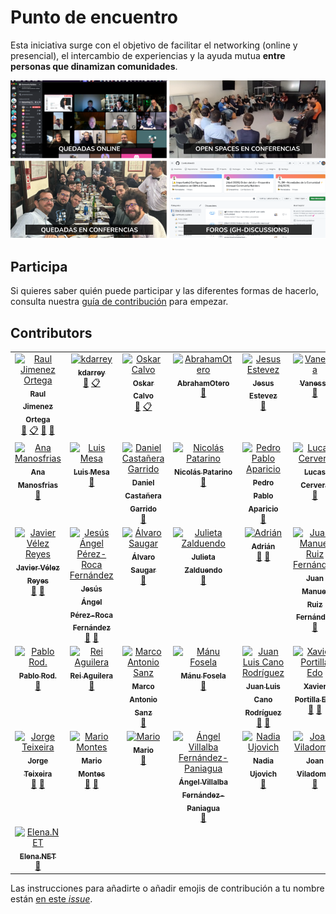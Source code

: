 # Punto de encuentro

Esta iniciativa surge con el objetivo de facilitar el networking (online y presencial), el intercambio de experiencias y la ayuda mutua **entre personas que dinamizan comunidades**.	

![](/images/Punto%20de%20encuentro%20-%20Community%20Builders.png?raw=true)

## Participa

Si quieres saber quién puede participar y las diferentes formas de hacerlo, consulta nuestra [guía de contribución](CONTRIBUTING.md) para empezar.

<!--
## Quiénes somos

Con el objetivo de que podamos conocernos, compartir experiencias y facilitar el networking: 
* Esta PPT -> [Listado de Community Builders](https://docs.google.com/presentation/d/1ResYtqrRDQIEJwsloYyW5NH1FRQJIwSqAJeuplY3bno/edit?usp=sharing) (*Actualmente sólo está accesible para personas que forman parte de la comunidad*)
  * Que incluye las grabaciones (de uso interno) de: [Charlamos con Community Builders](https://github.com/ComBuildersES/charlamos-con-community-builders)
* Hoja de cálculo con los [intereses por participantes](https://docs.google.com/spreadsheets/d/1iruVhaa6c_ZOShmJqpJ2gpNRVowOuCjlmOWKks1kR7I/edit?gid=0#gid=0)
-->

## Contributors

<!-- ALL-CONTRIBUTORS-LIST:START - Do not remove or modify this section -->
<!-- prettier-ignore-start -->
<!-- markdownlint-disable -->
<table>
  <tbody>
    <tr>
      <td align="center" valign="top" width="14.28%"><a href="https://www.rauljimenez.info"><img src="https://avatars.githubusercontent.com/u/826965?v=4?s=100" width="100px;" alt="Raul Jimenez Ortega"/><br /><sub><b>Raul Jimenez Ortega</b></sub></a><br /><a href="#doc-hhkaos" title="Documentation">📖</a> <a href="#eventOrganizing-hhkaos" title="Event Organizing">📋</a> <a href="#maintenance-hhkaos" title="Maintenance">🚧</a> <a href="#ideas-hhkaos" title="Ideas, Planning, & Feedback">🤔</a></td>
      <td align="center" valign="top" width="14.28%"><a href="https://github.com/kdarrey"><img src="https://avatars.githubusercontent.com/u/3646738?v=4?s=100" width="100px;" alt="kdarrey"/><br /><sub><b>kdarrey</b></sub></a><br /><a href="#ideas-kdarrey" title="Ideas, Planning, & Feedback">🤔</a> <a href="#eventOrganizing-kdarrey" title="Event Organizing">📋</a></td>
      <td align="center" valign="top" width="14.28%"><a href="https://github.com/oskarcalvo"><img src="https://avatars.githubusercontent.com/u/85880?v=4?s=100" width="100px;" alt="Oskar Calvo"/><br /><sub><b>Oskar Calvo</b></sub></a><br /><a href="#ideas-oskarcalvo" title="Ideas, Planning, & Feedback">🤔</a> <a href="#eventOrganizing-oskarcalvo" title="Event Organizing">📋</a></td>
      <td align="center" valign="top" width="14.28%"><a href="https://github.com/AbrahamOtero"><img src="https://avatars.githubusercontent.com/u/5107030?v=4?s=100" width="100px;" alt="AbrahamOtero"/><br /><sub><b>AbrahamOtero</b></sub></a><br /><a href="#ideas-AbrahamOtero" title="Ideas, Planning, & Feedback">🤔</a></td>
      <td align="center" valign="top" width="14.28%"><a href="http://jecaestevez.com"><img src="https://avatars.githubusercontent.com/u/1833176?v=4?s=100" width="100px;" alt="Jesus Estevez"/><br /><sub><b>Jesus Estevez</b></sub></a><br /><a href="#ideas-jecaestevez" title="Ideas, Planning, & Feedback">🤔</a></td>
      <td align="center" valign="top" width="14.28%"><a href="https://github.com/v4n3ss4ms"><img src="https://avatars.githubusercontent.com/u/6459533?v=4?s=100" width="100px;" alt="Vanessa"/><br /><sub><b>Vanessa</b></sub></a><br /><a href="#ideas-v4n3ss4ms" title="Ideas, Planning, & Feedback">🤔</a></td>
      <td align="center" valign="top" width="14.28%"><a href="https://github.com/ilopmar"><img src="https://avatars.githubusercontent.com/u/559192?v=4?s=100" width="100px;" alt="Iván López"/><br /><sub><b>Iván López</b></sub></a><br /><a href="#ideas-ilopmar" title="Ideas, Planning, & Feedback">🤔</a> <a href="#question-ilopmar" title="Answering Questions">💬</a></td>
    </tr>
    <tr>
      <td align="center" valign="top" width="14.28%"><a href="https://www.linkedin.com/in/anagilamor/"><img src="https://avatars.githubusercontent.com/u/10085811?v=4?s=100" width="100px;" alt="Ana Manosfrias"/><br /><sub><b>Ana Manosfrias</b></sub></a><br /><a href="#ideas-Manosfrias" title="Ideas, Planning, & Feedback">🤔</a></td>
      <td align="center" valign="top" width="14.28%"><a href="https://www.linkedin.com/in/mesa"><img src="https://avatars.githubusercontent.com/u/7116402?v=4?s=100" width="100px;" alt="Luis Mesa"/><br /><sub><b>Luis Mesa</b></sub></a><br /><a href="#ideas-luismesalas" title="Ideas, Planning, & Feedback">🤔</a></td>
      <td align="center" valign="top" width="14.28%"><a href="https://www.danielcastanera.com"><img src="https://avatars.githubusercontent.com/u/6005590?v=4?s=100" width="100px;" alt="Daniel Castañera Garrido"/><br /><sub><b>Daniel Castañera Garrido</b></sub></a><br /><a href="#ideas-guldoe" title="Ideas, Planning, & Feedback">🤔</a></td>
      <td align="center" valign="top" width="14.28%"><a href="https://github.com/npatarino"><img src="https://avatars.githubusercontent.com/u/209096?v=4?s=100" width="100px;" alt="Nicolás Patarino"/><br /><sub><b>Nicolás Patarino</b></sub></a><br /><a href="#ideas-npatarino" title="Ideas, Planning, & Feedback">🤔</a></td>
      <td align="center" valign="top" width="14.28%"><a href="https://aparicio.it"><img src="https://avatars.githubusercontent.com/u/74605730?v=4?s=100" width="100px;" alt="Pedro Pablo Aparicio"/><br /><sub><b>Pedro Pablo Aparicio</b></sub></a><br /><a href="#ideas-PeterPaulez" title="Ideas, Planning, & Feedback">🤔</a></td>
      <td align="center" valign="top" width="14.28%"><a href="https://lucascervera.com"><img src="https://avatars.githubusercontent.com/u/2197153?v=4?s=100" width="100px;" alt="Lucas Cervera"/><br /><sub><b>Lucas Cervera</b></sub></a><br /><a href="#ideas-lucascervera" title="Ideas, Planning, & Feedback">🤔</a></td>
      <td align="center" valign="top" width="14.28%"><a href="http://anabuigues.com"><img src="https://avatars.githubusercontent.com/u/592441?v=4?s=100" width="100px;" alt="Ana Buigues"/><br /><sub><b>Ana Buigues</b></sub></a><br /><a href="#ideas-anabuigues" title="Ideas, Planning, & Feedback">🤔</a></td>
    </tr>
    <tr>
      <td align="center" valign="top" width="14.28%"><a href="http://javiervelezreyes.com"><img src="https://avatars.githubusercontent.com/u/6446073?v=4?s=100" width="100px;" alt="Javier Vélez Reyes"/><br /><sub><b>Javier Vélez Reyes</b></sub></a><br /><a href="#ideas-javiervelezreyes" title="Ideas, Planning, & Feedback">🤔</a> <a href="#question-javiervelezreyes" title="Answering Questions">💬</a></td>
      <td align="center" valign="top" width="14.28%"><a href="https://yisus82.github.io/"><img src="https://avatars.githubusercontent.com/u/7774855?v=4?s=100" width="100px;" alt="Jesús Ángel Pérez-Roca Fernández"/><br /><sub><b>Jesús Ángel Pérez-Roca Fernández</b></sub></a><br /><a href="#ideas-yisus82" title="Ideas, Planning, & Feedback">🤔</a> <a href="#question-yisus82" title="Answering Questions">💬</a></td>
      <td align="center" valign="top" width="14.28%"><a href="https://github.com/alvarosaugar"><img src="https://avatars.githubusercontent.com/u/37780691?v=4?s=100" width="100px;" alt="Álvaro Saugar"/><br /><sub><b>Álvaro Saugar</b></sub></a><br /><a href="#ideas-alvarosaugar" title="Ideas, Planning, & Feedback">🤔</a></td>
      <td align="center" valign="top" width="14.28%"><a href="https://www.mytechplan.com/"><img src="https://avatars.githubusercontent.com/u/98886279?v=4?s=100" width="100px;" alt="Julieta Zalduendo"/><br /><sub><b>Julieta Zalduendo</b></sub></a><br /><a href="#ideas-julietazalduendo" title="Ideas, Planning, & Feedback">🤔</a></td>
      <td align="center" valign="top" width="14.28%"><a href="https://github.com/aguadotzn"><img src="https://avatars.githubusercontent.com/u/22575055?v=4?s=100" width="100px;" alt="Adrián"/><br /><sub><b>Adrián</b></sub></a><br /><a href="#ideas-aguadotzn" title="Ideas, Planning, & Feedback">🤔</a> <a href="#question-aguadotzn" title="Answering Questions">💬</a></td>
      <td align="center" valign="top" width="14.28%"><a href="https://linktr.ee/neovasili"><img src="https://avatars.githubusercontent.com/u/6529592?v=4?s=100" width="100px;" alt="Juan Manuel Ruiz Fernández"/><br /><sub><b>Juan Manuel Ruiz Fernández</b></sub></a><br /><a href="#ideas-NeoVasili" title="Ideas, Planning, & Feedback">🤔</a></td>
      <td align="center" valign="top" width="14.28%"><a href="https://github.com/eun-plata"><img src="https://avatars.githubusercontent.com/u/25737523?v=4?s=100" width="100px;" alt="Eun Young Cho (Plata)"/><br /><sub><b>Eun Young Cho (Plata)</b></sub></a><br /><a href="#ideas-eun-plata" title="Ideas, Planning, & Feedback">🤔</a></td>
    </tr>
    <tr>
      <td align="center" valign="top" width="14.28%"><a href="http://amorodio.es"><img src="https://avatars.githubusercontent.com/u/1371816?v=4?s=100" width="100px;" alt="Pablo Rod."/><br /><sub><b>Pablo Rod.</b></sub></a><br /><a href="#ideas-yondemon" title="Ideas, Planning, & Feedback">🤔</a></td>
      <td align="center" valign="top" width="14.28%"><a href="http://reiaguilera.com"><img src="https://avatars.githubusercontent.com/u/186906?v=4?s=100" width="100px;" alt="Rei Aguilera"/><br /><sub><b>Rei Aguilera</b></sub></a><br /><a href="#ideas-reiaguilera" title="Ideas, Planning, & Feedback">🤔</a></td>
      <td align="center" valign="top" width="14.28%"><a href="http://www.cloudsystems.es"><img src="https://avatars.githubusercontent.com/u/1887554?v=4?s=100" width="100px;" alt="Marco Antonio Sanz"/><br /><sub><b>Marco Antonio Sanz</b></sub></a><br /><a href="#ideas-marantonio82" title="Ideas, Planning, & Feedback">🤔</a></td>
      <td align="center" valign="top" width="14.28%"><a href="https://manufosela.es"><img src="https://avatars.githubusercontent.com/u/1101670?v=4?s=100" width="100px;" alt="Mánu Fosela"/><br /><sub><b>Mánu Fosela</b></sub></a><br /><a href="#ideas-manufosela" title="Ideas, Planning, & Feedback">🤔</a></td>
      <td align="center" valign="top" width="14.28%"><a href="https://github.com/astrojuanlu"><img src="https://avatars.githubusercontent.com/u/316517?v=4?s=100" width="100px;" alt="Juan Luis Cano Rodríguez"/><br /><sub><b>Juan Luis Cano Rodríguez</b></sub></a><br /><a href="#ideas-astrojuanlu" title="Ideas, Planning, & Feedback">🤔</a> <a href="#question-astrojuanlu" title="Answering Questions">💬</a></td>
      <td align="center" valign="top" width="14.28%"><a href="https://xavidop.me/"><img src="https://avatars.githubusercontent.com/u/4416096?v=4?s=100" width="100px;" alt="Xavier Portilla Edo"/><br /><sub><b>Xavier Portilla Edo</b></sub></a><br /><a href="#ideas-xavidop" title="Ideas, Planning, & Feedback">🤔</a> <a href="#question-xavidop" title="Answering Questions">💬</a></td>
      <td align="center" valign="top" width="14.28%"><a href="https://github.com/Qwor01"><img src="https://avatars.githubusercontent.com/u/113616553?v=4?s=100" width="100px;" alt="Ignacio Espósito"/><br /><sub><b>Ignacio Espósito</b></sub></a><br /><a href="#ideas-Qwor01" title="Ideas, Planning, & Feedback">🤔</a> <a href="#question-Qwor01" title="Answering Questions">💬</a></td>
    </tr>
    <tr>
      <td align="center" valign="top" width="14.28%"><a href="https://teixe.es"><img src="https://avatars.githubusercontent.com/u/45232371?v=4?s=100" width="100px;" alt="Jorge Teixeira"/><br /><sub><b>Jorge Teixeira</b></sub></a><br /><a href="#ideas-jorgeteixe" title="Ideas, Planning, & Feedback">🤔</a> <a href="#question-jorgeteixe" title="Answering Questions">💬</a></td>
      <td align="center" valign="top" width="14.28%"><a href="https://www.linkedin.com/in/mariomnts"><img src="https://avatars.githubusercontent.com/u/5486339?v=4?s=100" width="100px;" alt="Mario Montes"/><br /><sub><b>Mario Montes</b></sub></a><br /><a href="#ideas-mariomnts" title="Ideas, Planning, & Feedback">🤔</a> <a href="#question-mariomnts" title="Answering Questions">💬</a></td>
      <td align="center" valign="top" width="14.28%"><a href="http://gdglarioja.blogspot.com.es/"><img src="https://avatars.githubusercontent.com/u/4250161?v=4?s=100" width="100px;" alt="Mario"/><br /><sub><b>Mario</b></sub></a><br /><a href="#ideas-mario-ezquerro" title="Ideas, Planning, & Feedback">🤔</a></td>
      <td align="center" valign="top" width="14.28%"><a href="https://github.com/angelisco1"><img src="https://avatars.githubusercontent.com/u/6765239?v=4?s=100" width="100px;" alt="Ángel Villalba Fernández-Paniagua"/><br /><sub><b>Ángel Villalba Fernández-Paniagua</b></sub></a><br /><a href="#ideas-angelisco1" title="Ideas, Planning, & Feedback">🤔</a></td>
      <td align="center" valign="top" width="14.28%"><a href="https://www.linkedin.com/in/nadiaujovich/"><img src="https://avatars.githubusercontent.com/u/48018975?v=4?s=100" width="100px;" alt="Nadia Ujovich"/><br /><sub><b>Nadia Ujovich</b></sub></a><br /><a href="#question-nujovich" title="Answering Questions">💬</a></td>
      <td align="center" valign="top" width="14.28%"><a href="https://joanviladomat.github.io"><img src="https://avatars.githubusercontent.com/u/35274981?v=4?s=100" width="100px;" alt="Joan Viladomat"/><br /><sub><b>Joan Viladomat</b></sub></a><br /><a href="#ideas-joanviladomat" title="Ideas, Planning, & Feedback">🤔</a></td>
      <td align="center" valign="top" width="14.28%"><a href="https://nicolasgrenie.com"><img src="https://avatars.githubusercontent.com/u/172072?v=4?s=100" width="100px;" alt="Nicolas Grenié"/><br /><sub><b>Nicolas Grenié</b></sub></a><br /><a href="#question-picsoung" title="Answering Questions">💬</a></td>
    </tr>
    <tr>
      <td align="center" valign="top" width="14.28%"><a href="http://beelzenef.github.io"><img src="https://avatars.githubusercontent.com/u/6389665?v=4?s=100" width="100px;" alt="Elena.NET"/><br /><sub><b>Elena.NET</b></sub></a><br /><a href="#question-Beelzenef" title="Answering Questions">💬</a></td>
    </tr>
  </tbody>
</table>

<!-- markdownlint-restore -->
<!-- prettier-ignore-end -->

<!-- ALL-CONTRIBUTORS-LIST:END -->

Las instrucciones para añadirte o añadir emojis de contribución a tu nombre están [en este *issue*]([https://github.com/ComBuildersES/communities-directory/issues/22](https://github.com/ComBuildersES/punto-de-encuentro/issues/35)). 

